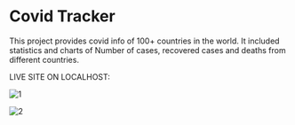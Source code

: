 # Covid Tracker

This project provides covid info of 100+ countries in the world. It included statistics and charts of Number of cases, recovered cases and deaths from different countries.


LIVE SITE ON LOCALHOST:

![1](https://user-images.githubusercontent.com/87571541/179214311-b3fd8bfe-5599-4966-9b44-c118fd8929fe.JPG)


![2](https://user-images.githubusercontent.com/87571541/179214366-6e3c4601-2fe5-4e73-96fe-aec5592f44c1.JPG)
